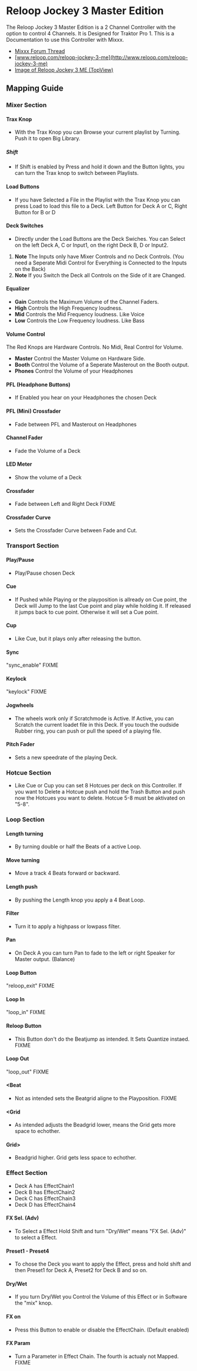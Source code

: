 # Reloop Jockey 3 Master Edition

The Reloop Jockey 3 Master Edition is a 2 Channel Controller with the
option to control 4 Channels. It is Designed for Traktor Pro 1. This is
a Documentation to use this Controller with Mixxx.

  - [Mixxx Forum
    Thread](http://mixxx.org/forums/viewtopic.php?f=7&t=5418)
  - [www.reloop.com/reloop-jockey-3-me](http://www.reloop.com/reloop-jockey-3-me)
  - [Image of Reloop Jockey 3 ME
    (TopView)](http://www.reloop.com/media/catalog/product/2/2/4/224649_Reloop_TP.jpg)

## Mapping Guide

### Mixer Section

#### Trax Knop

  - With the Trax Knop you can Browse your current playlist by Turning.
    Push it to open Big Library.

##### Shift

  - If Shift is enabled by Press and hold it down and the Button lights,
    you can turn the Trax knop to switch between Playlists.

#### Load Buttons

  - If you have Selected a File in the Playlist with the Trax Knop you
    can press Load to load this file to a Deck. Left Button for Deck A
    or C, Right Button for B or D

#### Deck Switches

  - Directly under the Load Buttons are the Deck Swiches. You can Select
    on the left Deck A, C or Input1, on the right Deck B, D or Input2.

<!-- end list -->

1.  **Note** The Inputs only have Mixer Controls and no Deck Controls.
    (You need a Seperate Midi Control for Everything is Connected to the
    Inputs on the Back)
2.  **Note** If you Switch the Deck all Controls on the Side of it are
    Changed.

#### Equalizer

  - **Gain** Controls the Maximum Volume of the Channel Faders.
  - **High** Controls the High Frequency loudness.
  - **Mid** Controls the Mid Frequency loudness. Like Voice
  - **Low** Controls the Low Frequency loudness. Like Bass

#### Volume Control

The Red Knops are Hardware Controls. No Midi, Real Control for Volume.

  - **Master** Control the Master Volume on Hardware Side.
  - **Booth** Control the Volume of a Seperate Masterout on the Booth
    output.
  - **Phones** Control the Volume of your Headphones

#### PFL (Headphone Buttons)

  - If Enabled you hear on your Headphones the chosen Deck

#### PFL (Mini) Crossfader

  - Fade between PFL and Masterout on Headphones

#### Channel Fader

  - Fade the Volume of a Deck

#### LED Meter

  - Show the volume of a Deck

#### Crossfader

  - Fade between Left and Right Deck FIXME

#### Crossfader Curve

  - Sets the Crossfader Curve between Fade and Cut.

### Transport Section

#### Play/Pause

  - Play/Pause chosen Deck

#### Cue

  - If Pushed while Playing or the playposition is allready on Cue
    point, the Deck will Jump to the last Cue point and play while
    holding it. If released it jumps back to cue point. Otherwise it
    will set a Cue point.

#### Cup

  - Like Cue, but it plays only after releasing the button.

#### Sync

"sync\_enable" FIXME

#### Keylock

"keylock" FIXME

#### Jogwheels

  - The wheels work only if Scratchmode is Active. If Active, you can
    Scratch the current loadet file in this Deck. If you touch the
    oudside Rubber ring, you can push or pull the speed of a playing
    file.

#### Pitch Fader

  - Sets a new speedrate of the playing Deck.

### Hotcue Section

  - Like Cue or Cup you can set 8 Hotcues per deck on this Controller.
    If you want to Delete a Hotcue push and hold the Trash Button and
    push now the Hotcues you want to delete. Hotcue 5-8 must be
    aktivated on "5-8".

### Loop Section

#### Length turning

  - By turning double or half the Beats of a active Loop.

#### Move turning

  - Move a track 4 Beats forward or backward.

#### Length push

  - By pushing the Length knop you apply a 4 Beat Loop.

#### Filter

  - Turn it to apply a highpass or lowpass filter.

#### Pan

  - On Deck A you can turn Pan to fade to the left or right Speaker for
    Master output. (Balance)

#### Loop Button

"reloop\_exit" FIXME

#### Loop In

"loop\_in" FIXME

#### Reloop Button

  - This Button don't do the Beatjump as intended. It Sets Quantize
    instaed. FIXME

#### Loop Out

"loop\_out" FIXME

#### \<Beat

  - Not as intended sets the Beatgrid aligne to the Playposition. FIXME

#### \<Grid

  - As intended adjusts the Beadgrid lower, means the Grid gets more
    space to echother.

#### Grid\>

  - Beadgrid higher. Grid gets less space to echother.

### Effect Section

  - Deck A has EffectChain1
  - Deck B has EffectChain2
  - Deck C has EffectChain3
  - Deck D has EffectChain4

#### FX Sel. (Adv)

  - To Select a Effect Hold Shift and turn "Dry/Wet" means "FX Sel.
    (Adv)" to select a Effect.

#### Preset1 - Preset4

  - To chose the Deck you want to apply the Effect, press and hold shift
    and then Preset1 for Deck A, Preset2 for Deck B and so on.

#### Dry/Wet

  - If you turn Dry/Wet you Control the Volume of this Effect or in
    Software the "mix" knop.

#### FX on

  - Press this Button to enable or disable the EffectChain. (Default
    enabled)

#### FX Param

  - Turn a Parameter in Effect Chain. The fourth is actualy not Mapped.
    FIXME
